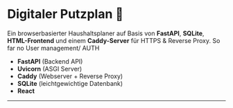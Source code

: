 # Digitaler Putzplan 🧹

Ein browserbasierter Haushaltsplaner auf Basis von **FastAPI**, **SQLite**, **HTML-Frontend** und einem **Caddy-Server** für HTTPS & Reverse Proxy. So far no User management/ AUTH 


* **FastAPI** (Backend API)
* **Uvicorn** (ASGI Server)
* **Caddy** (Webserver + Reverse Proxy)
* **SQLite** (leichtgewichtige Datenbank)
* **React** 

---
